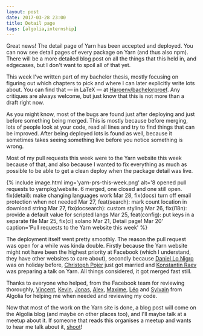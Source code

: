 ```yaml
---
layout: post
date: 2017-03-28 23:00
title: Detail page
tags: [algolia,internship]
---
```


Great news! The detail page of Yarn has been accepted and deployed. You can now see detail pages of every package on Yarn (and thus also npm). There will be a more detailed blog post on all the things that this held in, and edgecases, but I don't want to spoil all of that yet.

This week I've written part of my bachelor thesis, mostly focusing on figuring out which chapters to pick and where I can later explicitly write lots about. You can find that — in LaTeX — at [Haroenv/bachelorproef](https://github.com/Haroenv/bachelorproef). Any critiques are always welcome, but just know that this is not more than a draft right now.

As you might know, most of the bugs are found just after deploying and just before something being merged. This is mostly because before merging, lots of people look at your code, read all lines and try to find things that can be improved. After being deployed lots is found as well, because it sometimes takes seeing something live before you notice something is wrong. 

Most of my pull requests this week were to the Yarn website this week because of that, and also because I wanted to fix everything as much as possible to be able to get a clean deploy when the package detail was live. 

{% include
	image.html
	img='yarn-prs-this-week.png'
	alt='8 opened pull requests to yarnpkg/website. 6 merged, one closed and one still open.  fix(detail): make changing languages work Mar 28, fix(docs) turn off email protection when not needed Mar 27, feat(search): mark count location in download string Mar 27, fix(docsearch): custom styling Mar 26, fix(i18n): provide a default value for scripted langs Mar 25, feat(config): put keys in a separate file Mar 25, fix(ci) solano Mar 21, Detail page! Mar 20'
	caption='Pull requests to the Yarn website this week' 
%}

The deployment itself went pretty smoothly. The reason the pull request was open for a while was kinda double. Firstly because the Yarn website might not have been the highest priority at Facebook (which I understand, they have other websites to care about), secondly because [Daniel Lo Nigro](https://twitter.com/Daniel15) was on holiday before, [Christoph Pojer](https://twitter.com/cpojer) just got married and [Konstantin Raev](https://twitter.com/bestander_nz) was preparing a talk on Yarn. All things considered, it got merged fast still.

Thanks to everyone who helped, from the Facebook team for reviewing thoroughly, [Vincent](https://twitter.com/vvo), [Kevin](https://twitter.com/Kevin_Granger), [Jonas](https://twitter.com/JonasBadalic), [Alex](https://twitter.com/bobylito), [Maxime](https://twitter.com/maxiloc), [Léo]() and [Sylvain](https://twitter.com/sylvainutard) from Algolia for helping me when needed and reviewing my code. 

Now that most of the work on the Yarn site is done, a blog post will come on the Algolia blog (and maybe on other places too), and I'll maybe talk at a meetup about it. If someone that reads this organises a meetup and wants to hear me talk about it, [shoot](https://twitter.com/intent/tweet?text=hey%20@haroenv,%20come%20talk%20at%20this%20meetup%20about%20Yarn!&related=haroenv&original_referer=https://haroen.me/algolia-blog/detail-page)!
